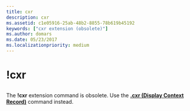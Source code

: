 ```yaml
---
title: cxr
description: cxr
ms.assetid: c1e05916-25ab-48b2-8855-78b619b45192
keywords: ["cxr extension (obsolete)"]
ms.author: domars
ms.date: 05/23/2017
ms.localizationpriority: medium
---
```


# !cxr


## <span id="ddk__cxr_dbg"></span><span id="DDK__CXR_DBG"></span>


The **!cxr** extension command is obsolete. Use the [**.cxr (Display Context Record)**](-cxr--display-context-record-.md) command instead.

 

 





